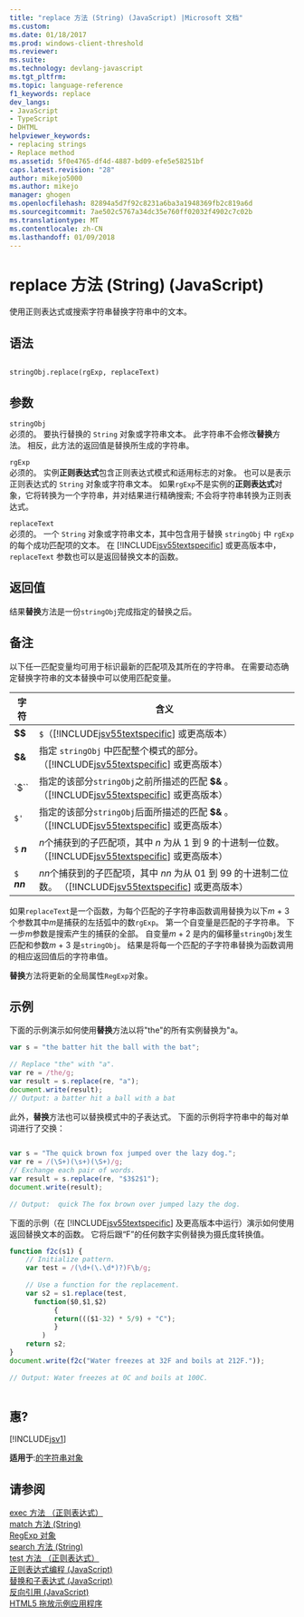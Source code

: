 ```yaml
---
title: "replace 方法 (String) (JavaScript) |Microsoft 文档"
ms.custom: 
ms.date: 01/18/2017
ms.prod: windows-client-threshold
ms.reviewer: 
ms.suite: 
ms.technology: devlang-javascript
ms.tgt_pltfrm: 
ms.topic: language-reference
f1_keywords: replace
dev_langs:
- JavaScript
- TypeScript
- DHTML
helpviewer_keywords:
- replacing strings
- Replace method
ms.assetid: 5f0e4765-df4d-4887-bd09-efe5e58251bf
caps.latest.revision: "28"
author: mikejo5000
ms.author: mikejo
manager: ghogen
ms.openlocfilehash: 82894a5d7f92c8231a6ba3a1948369fb2c819a6d
ms.sourcegitcommit: 7ae502c5767a34dc35e760ff02032f4902c7c02b
ms.translationtype: MT
ms.contentlocale: zh-CN
ms.lasthandoff: 01/09/2018
---
```

# <a name="replace-method-string-javascript"></a>replace 方法 (String) (JavaScript)
使用正则表达式或搜索字符串替换字符串中的文本。  
  
## <a name="syntax"></a>语法  
  
```  
  
stringObj.replace(rgExp, replaceText)  
```  
  
## <a name="parameters"></a>参数  
 `stringObj`  
 必须的。 要执行替换的 `String` 对象或字符串文本。 此字符串不会修改**替换**方法。 相反，此方法的返回值是替换所生成的字符串。  
  
 `rgExp`  
 必须的。 实例**正则表达式**包含正则表达式模式和适用标志的对象。 也可以是表示正则表达式的 `String` 对象或字符串文本。 如果`rgExp`不是实例的**正则表达式**对象，它将转换为一个字符串，并对结果进行精确搜索; 不会将字符串转换为正则表达式。  
  
 `replaceText`  
 必须的。 一个 `String` 对象或字符串文本，其中包含用于替换 `stringObj` 中 `rgExp` 的每个成功匹配项的文本。 在 [!INCLUDE[jsv55textspecific](../../javascript/reference/includes/jsv55textspecific-md.md)] 或更高版本中，`replaceText` 参数也可以是返回替换文本的函数。  
  
## <a name="return-value"></a>返回值  
 结果**替换**方法是一份`stringObj`完成指定的替换之后。  
  
## <a name="remarks"></a>备注  
 以下任一匹配变量均可用于标识最新的匹配项及其所在的字符串。 在需要动态确定替换字符串的文本替换中可以使用匹配变量。  
  
|字符|含义|  
|----------------|-------------|  
|**$$**|`$`（[!INCLUDE[jsv55textspecific](../../javascript/reference/includes/jsv55textspecific-md.md)] 或更高版本）|  
|**$&**|指定 `stringObj` 中匹配整个模式的部分。 （[!INCLUDE[jsv55textspecific](../../javascript/reference/includes/jsv55textspecific-md.md)] 或更高版本）|  
|`$``|指定的该部分`stringObj`之前所描述的匹配 **$&** 。 （[!INCLUDE[jsv55textspecific](../../javascript/reference/includes/jsv55textspecific-md.md)] 或更高版本）|  
|`$'`|指定的该部分`stringObj`后面所描述的匹配 **$&** 。 （[!INCLUDE[jsv55textspecific](../../javascript/reference/includes/jsv55textspecific-md.md)] 或更高版本）|  
|`$`  ***n***| *n*个捕获到的子匹配项，其中 *n* 为从 1 到 9 的十进制一位数。 （[!INCLUDE[jsv55textspecific](../../javascript/reference/includes/jsv55textspecific-md.md)] 或更高版本）|  
|`$`  ***nn***| *nn*个捕获到的子匹配项，其中 *nn* 为从 01 到 99 的十进制二位数。 （[!INCLUDE[jsv55textspecific](../../javascript/reference/includes/jsv55textspecific-md.md)] 或更高版本）|  
  
 如果`replaceText`是一个函数，为每个匹配的子字符串函数调用替换为以下*m* + 3 个参数其中*m*是捕获的左括弧中的数`rgExp`。 第一个自变量是匹配的子字符串。 下一步*m*参数是搜索产生的捕获的全部。 自变量*m* + 2 是内的偏移量`stringObj`发生匹配和参数*m* + 3 是`stringObj`。 结果是将每一个匹配的子字符串替换为函数调用的相应返回值后的字符串值。  
  
 **替换**方法将更新的全局属性`RegExp`对象。  
  
## <a name="example"></a>示例  
 下面的示例演示如何使用**替换**方法以将"the"的所有实例替换为"a。  
  
```JavaScript  
var s = "the batter hit the ball with the bat";  
  
// Replace "the" with "a".  
var re = /the/g;  
var result = s.replace(re, "a");  
document.write(result);  
// Output: a batter hit a ball with a bat  
```  
  
 此外，**替换**方法也可以替换模式中的子表达式。 下面的示例将字符串中的每对单词进行了交换：  
  
```JavaScript  
  
var s = "The quick brown fox jumped over the lazy dog.";  
var re = /(\S+)(\s+)(\S+)/g;  
// Exchange each pair of words.  
var result = s.replace(re, "$3$2$1");  
document.write(result);  
  
// Output:  quick The fox brown over jumped lazy the dog.  
```  
  
 下面的示例（在 [!INCLUDE[jsv55textspecific](../../javascript/reference/includes/jsv55textspecific-md.md)] 及更高版本中运行）演示如何使用返回替换文本的函数。 它将后跟“F”的任何数字实例替换为摄氏度转换值。  
  
```JavaScript  
function f2c(s1) {  
    // Initialize pattern.  
    var test = /(\d+(\.\d*)?)F\b/g;  
  
    // Use a function for the replacement.  
    var s2 = s1.replace(test,  
      function($0,$1,$2)  
           {   
           return((($1-32) * 5/9) + "C");  
           }  
        )  
    return s2;  
}  
document.write(f2c("Water freezes at 32F and boils at 212F."));  
  
// Output: Water freezes at 0C and boils at 100C.  
  
```  
  
## <a name="requirements"></a>惠?  
 [!INCLUDE[jsv1](../../javascript/misc/includes/jsv1-md.md)]  
  
 **适用于**:[的字符串对象](../../javascript/reference/string-object-javascript.md)  
  
## <a name="see-also"></a>请参阅  
 [exec 方法 （正则表达式）](../../javascript/reference/exec-method-regular-expression-javascript.md)   
 [match 方法 (String)](../../javascript/reference/match-method-string-javascript.md)   
 [RegExp 对象](../../javascript/reference/regexp-object-javascript.md)   
 [search 方法 (String)](../../javascript/reference/search-method-string-javascript.md)   
 [test 方法 （正则表达式）](../../javascript/reference/test-method-regular-expression-javascript.md)   
 [正则表达式编程 (JavaScript)](http://msdn.microsoft.com/en-us/3b62e27c-4f07-4726-a95b-6e841807bfaf)   
 [替换和子表达式 (JavaScript)](http://msdn.microsoft.com/en-us/c59dd3e8-7fee-493e-9123-065af1e651ae)   
 [反向引用 (JavaScript)](http://msdn.microsoft.com/en-us/5d8dbd5a-cd03-4548-850b-9d7bad2c839a)   
 [HTML5 拖放示例应用程序](http://code.msdn.microsoft.com/Drag-and-drop-e2701a72)